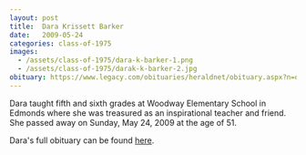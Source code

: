 ```yaml
---
layout: post
title:  Dara Krissett Barker
date:   2009-05-24
categories: class-of-1975
images:
  - /assets/class-of-1975/dara-k-barker-1.png
  - /assets/class-of-1975/darak-k-barker-2.jpg
obituary: https://www.legacy.com/obituaries/heraldnet/obituary.aspx?n=dara-krissett-barker&pid=127828486
---
```

Dara taught fifth and sixth grades at Woodway Elementary School in Edmonds where she was treasured as an inspirational teacher and friend. She passed away on Sunday, May 24, 2009 at the age of 51.

Dara's full obituary can be found [here](https://www.legacy.com/obituaries/heraldnet/obituary.aspx?n=dara-krissett-barker&pid=127828486).

